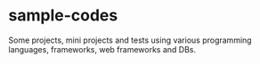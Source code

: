 # sample-codes
Some projects, mini projects and tests using various programming languages, frameworks, web frameworks and DBs.
